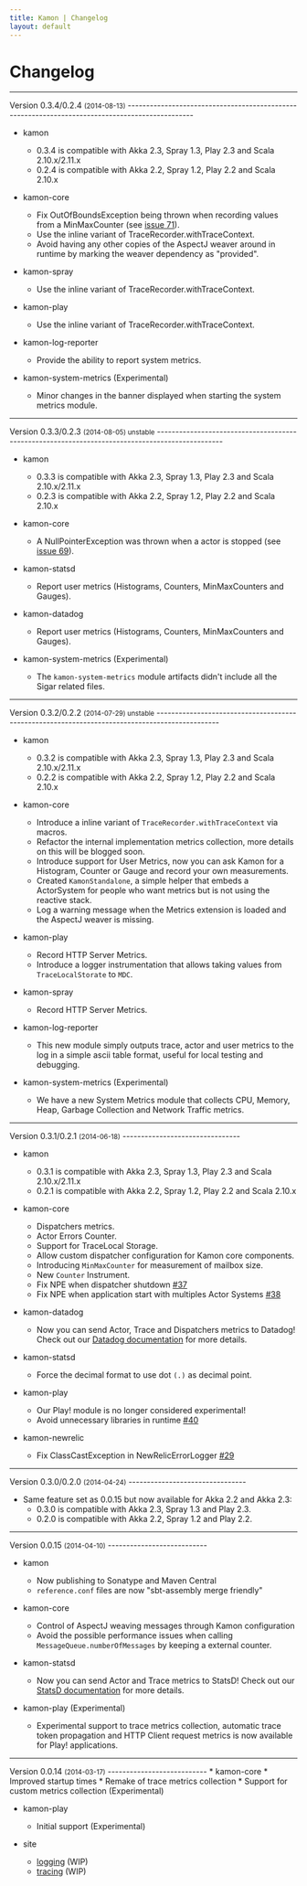 ```yaml
---
title: Kamon | Changelog
layout: default
---
```


Changelog
=========


<hr>
Version 0.3.4/0.2.4 <small>(2014-08-13)</small>
------------------------------------------------------------------------------------------------

* kamon
   * 0.3.4 is compatible with Akka 2.3, Spray 1.3, Play 2.3 and Scala 2.10.x/2.11.x
   * 0.2.4 is compatible with Akka 2.2, Spray 1.2, Play 2.2 and Scala 2.10.x

* kamon-core
   * Fix OutOfBoundsException being thrown when recording values from a MinMaxCounter (see [issue 71](https://github.com/kamon-io/Kamon/issues/71)).
   * Use the inline variant of TraceRecorder.withTraceContext.
   * Avoid having any other copies of the AspectJ weaver around in runtime by marking the weaver dependency as "provided".

* kamon-spray
   * Use the inline variant of TraceRecorder.withTraceContext.

* kamon-play
   * Use the inline variant of TraceRecorder.withTraceContext.

* kamon-log-reporter
   * Provide the ability to report system metrics.

* kamon-system-metrics (Experimental)
   * Minor changes in the banner displayed when starting the system metrics module.


<hr>
Version 0.3.3/0.2.3 <small>(2014-08-05) <span class="label label-danger">unstable</span></small>
------------------------------------------------------------------------------------------------

* kamon
   * 0.3.3 is compatible with Akka 2.3, Spray 1.3, Play 2.3 and Scala 2.10.x/2.11.x
   * 0.2.3 is compatible with Akka 2.2, Spray 1.2, Play 2.2 and Scala 2.10.x

* kamon-core
   * A NullPointerException was thrown when a actor is stopped (see [issue 69](https://github.com/kamon-io/Kamon/issues/69)).

* kamon-statsd
   * Report user metrics (Histograms, Counters, MinMaxCounters and Gauges).

* kamon-datadog
   * Report user metrics (Histograms, Counters, MinMaxCounters and Gauges).

* kamon-system-metrics (Experimental)
   * The `kamon-system-metrics` module artifacts didn't include all the Sigar related files.


<hr>
Version 0.3.2/0.2.2 <small>(2014-07-29) <span class="label label-danger">unstable</span></small>
-----------------------------------------------------------------------------------------------

* kamon
   * 0.3.2 is compatible with Akka 2.3, Spray 1.3, Play 2.3 and Scala 2.10.x/2.11.x
   * 0.2.2 is compatible with Akka 2.2, Spray 1.2, Play 2.2 and Scala 2.10.x

* kamon-core
    * Introduce a inline variant of `TraceRecorder.withTraceContext` via macros.
    * Refactor the internal implementation metrics collection, more details on this will be blogged soon.
    * Introduce support for User Metrics, now you can ask Kamon for a Histogram, Counter or Gauge and record your own
      measurements.
    * Created `KamonStandalone`, a simple helper that embeds a ActorSystem for people who want metrics but is not using
      the reactive stack.
    * Log a warning message when the Metrics extension is loaded and the AspectJ weaver is missing.

* kamon-play
    * Record HTTP Server Metrics.
    * Introduce a logger instrumentation that allows taking values from `TraceLocalStorate` to `MDC`.

* kamon-spray
    * Record HTTP Server Metrics.

* kamon-log-reporter
    * This new module simply outputs trace, actor and user metrics to the log in a simple ascii table format, useful for
      local testing and debugging.

* kamon-system-metrics (Experimental)
    * We have a new System Metrics module that collects CPU, Memory, Heap, Garbage Collection and Network Traffic metrics.


<hr>
Version 0.3.1/0.2.1 <small>(2014-06-18)</small>
--------------------------------

* kamon
   * 0.3.1 is compatible with Akka 2.3, Spray 1.3, Play 2.3 and Scala 2.10.x/2.11.x
   * 0.2.1 is compatible with Akka 2.2, Spray 1.2, Play 2.2 and Scala 2.10.x

* kamon-core
    * Dispatchers metrics.
    * Actor Errors Counter.
    * Support for TraceLocal Storage.
    * Allow custom dispatcher configuration for Kamon core components.
    * Introducing `MinMaxCounter` for measurement of mailbox size.
    * New `Counter` Instrument.
    * Fix NPE when dispatcher shutdown [#37](https://github.com/kamon-io/Kamon/issues/37)
    * Fix NPE when application start with multiples Actor Systems [#38](https://github.com/kamon-io/Kamon/issues/38)

* kamon-datadog
    * Now you can send Actor, Trace and Dispatchers metrics to Datadog! Check out our [Datadog documentation](/backends/datadog/) for more details.

* kamon-statsd
    * Force the decimal format to use dot `(.)` as decimal point.

* kamon-play
    * Our Play! module is no longer considered experimental!
    * Avoid unnecessary libraries in runtime [#40](https://github.com/kamon-io/Kamon/issues/40)

* kamon-newrelic
   * Fix ClassCastException in NewRelicErrorLogger [#29](https://github.com/kamon-io/Kamon/issues/29)

<hr>
Version 0.3.0/0.2.0 <small>(2014-04-24)</small>
--------------------------------

* Same feature set as 0.0.15 but now available for Akka 2.2 and Akka 2.3:
   * 0.3.0 is compatible with Akka 2.3, Spray 1.3 and Play 2.3.
   * 0.2.0 is compatible with Akka 2.2, Spray 1.2 and Play 2.2.

<hr>
Version 0.0.15 <small>(2014-04-10)</small>
---------------------------

* kamon
    * Now publishing to Sonatype and Maven Central
    * `reference.conf` files are now "sbt-assembly merge friendly"

* kamon-core
    * Control of AspectJ weaving messages through Kamon configuration
    * Avoid the possible performance issues when calling `MessageQueue.numberOfMessages` by keeping a external counter.

* kamon-statsd
    * Now you can send Actor and Trace metrics to StatsD! Check out our [StatsD documentation](/statsd/) for more
      details.

* kamon-play (Experimental)
    * Experimental support to trace metrics collection, automatic trace token propagation and HTTP Client request
      metrics is now available for Play! applications.


<hr>
Version 0.0.14 <small>(2014-03-17)</small>
---------------------------
* kamon-core
    * Improved startup times
    * Remake of trace metrics collection
    * Support for custom metrics collection (Experimental)

* kamon-play
    * Initial support (Experimental)

* site
    * [logging](/core/logging/) (WIP)
    * [tracing](/core/tracing/) (WIP)
